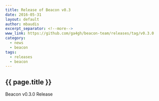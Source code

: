 ```yaml
---
title: Release of Beacon v0.3
date: 2016-05-31
layout: default
author: mbaudis
excerpt_separator: <!--more-->
www_link: https://github.com/ga4gh/beacon-team/releases/tag/v0.3.0
category:
  - news
  - beacon
tags:
  - releases
  - beacon
---
```


## {{ page.title }}

Beacon v0.3.0 Release
